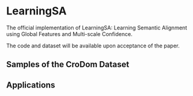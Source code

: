 # LearningSA

The official implementation of LearningSA: Learning Semantic Alignment using Global Features and Multi-scale Confidence.

The code and dataset will be available upon acceptance of the paper.

## Samples of the CroDom Dataset


## Applications


